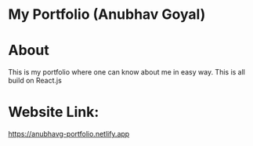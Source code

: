 # My Portfolio (Anubhav Goyal)

# About
This is my portfolio where one can know about me in easy way. This is all build on React.js

# Website Link:
https://anubhavg-portfolio.netlify.app
